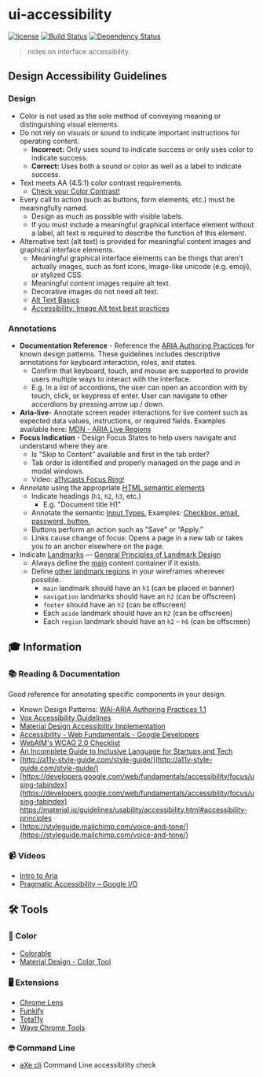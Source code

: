 # ui-accessibility

[![license][license-image]][license-url] [![Build Status][travis-image]][travis-url] [![Dependency Status][dependencyci-image]][dependencyci-url]

> notes on interface accessibility.

## Design Accessibility Guidelines

### Design
+ Color is not used as the sole method of conveying meaning or distinguishing visual elements.
+ Do not rely on visuals or sound to indicate important instructions for operating content.
    + **Incorrect:** Only uses sound to indicate success or only uses color to indicate success.
    + **Correct:** Uses both a sound or color as well as a label to indicate success.
+ Text meets AA (4.5:1) color contrast requirements.
  + [Check your Color Contrast!](http://jxnblk.com/colorable/demos/text/)
+ Every call to action (such as buttons, form elements, etc.) must be meaningfully named.
    + Design as much as possible with visible labels.
    + If you must include a meaningful graphical interface element without a label, alt text is required to describe the function of this element.
+ Alternative text (alt text) is provided for meaningful content images and graphical interface elements.
  + Meaningful graphical interface elements can be things that aren't actually images, such as font icons, image-like unicode (e.g. emoji), or stylized CSS.
  + Meaningful content images require alt text.
  + Decorative images do not need alt text.
  + [Alt Text Basics](https://webaim.org/techniques/alttext/#basics)
  + [Accessibility: Image Alt text best practices](https://support.siteimprove.com/hc/en-gb/articles/115000013031-Accessibility-Image-Alt-text-best-practices)

### Annotations
+ **Documentation Reference** - Reference the [ARIA Authoring Practices](https://www.w3.org/TR/wai-aria-practices-1.1/#intro) for known design patterns. These guidelines includes descriptive annotations for keyboard interaction, roles, and states.
  + Confirm that keyboard, touch, and mouse are supported to provide users multiple ways to interact with the interface.
  + E.g. In a list of accordions, the user can open an accordion with by touch, click, or keypress of enter. User can navigate to other accordions by pressing arrow up / down.
+ **Aria-live**- Annotate screen reader interactions for live content such as expected data values, instructions, or required fields. Examples available here: [MDN - ARIA Live Regions](https://developer.mozilla.org/en-US/docs/Web/Accessibility/ARIA/ARIA_Live_Regions)
+ **Focus Indication** - Design Focus States to help users navigate and understand where they are.
  + Is "Skip to Content" available and first in the tab order?
  + Tab order is identified and properly managed on the page and in modal windows.
  + Video: [a11ycasts Focus Ring!](https://www.youtube.com/watch?v=ilj2P5-5CjI)
+ Annotate using the appropriate [HTML semantic elements](https://developer.mozilla.org/en-US/docs/Web/HTML/Element)
  + Indicate headings (`h1`, `h2`, `h3`, etc.)
    + E.g. "Document title H1"
  + Annotate the semantic [Input Types.](https://developer.mozilla.org/en-US/docs/Web/HTML/Element/input) Examples: [Checkbox, email, password, button.](https://codepen.io/sh0ji/pen/VebrBM)
  * Buttons perform an action such as "Save" or “Apply.”
  * Links cause change of focus: Opens a page in a new tab or takes you to an anchor elsewhere on the page.
+ Indicate [Landmarks](https://www.w3.org/TR/wai-aria-1.1/#landmark) — [General Principles of Landmark Design](https://www.w3.org/TR/wai-aria-practices-1.1/#general-principles-of-landmark-design)
  + Always define the [main](https://www.w3.org/TR/wai-aria-practices-1.1/#aria_lh_main) content container if it exists.
  + Define [other landmark regions](https://www.w3.org/TR/wai-aria-practices-1.1/#landmark-roles) in your wireframes wherever possible.
      + `main` landmark should have an `h1` (can be placed in banner)
      + `navigation` landmarks should have an `h2` (can be offscreen)
      + `footer` should have an `h2` (can be offscreen)
      + Each `aside` landmark should have an `h2` (can be offscreen)
      + Each `region` landmark should have an `h2` – `h6` (can be offscreen)

## 🎓 Information

### 📚 Reading & Documentation
Good reference for annotating specific components in your design.
+ Known Design Patterns: [WAI-ARIA Authoring Practices 1.1](https://www.w3.org/TR/wai-aria-practices-1.1/#intro)
+ [Vox Accessibility Guidelines](http://accessibility.voxmedia.com/)
+ [Material Design Accessibility Implementation](https://material.io/guidelines/usability/accessibility.html#accessibility-implementation)
+ [Accessibility - Web Fundamentals - Google Developers](https://developers.google.com/web/fundamentals/accessibility/)
+ [WebAIM's WCAG 2.0 Checklist](https://webaim.org/standards/wcag/checklist)
+ [An Incomplete Guide to Inclusive Language for Startups and Tech](https://open.buffer.com/inclusive-language-tech/)
+ [http://a11y-style-guide.com/style-guide/](http://a11y-style-guide.com/style-guide/)
+ [https://developers.google.com/web/fundamentals/accessibility/focus/using-tabindex](https://developers.google.com/web/fundamentals/accessibility/focus/using-tabindex)
https://material.io/guidelines/usability/accessibility.html#accessibility-principles
+ [https://styleguide.mailchimp.com/voice-and-tone/](https://styleguide.mailchimp.com/voice-and-tone/)

### 📹 Videos
+ [Intro to Aria](https://www.youtube.com/watch?v=g9Qff0b-lHk&list=PLNYkxOF6rcICWx0C9LVWWVqvHlYJyqw7g)
+ [Pragmatic Accessibility – Google I/O](https://events.google.com/io/schedule/?section=may-18&track=accessibility)

## 🛠 Tools
### 🎨 Color
+ [Colorable](http://jxnblk.com/colorable/demos/text/?background=%23342324&foreground=%23EFFFA8)
+ [Material Design - Color Tool](https://material.io/color/#!/?view.left=0&view.right=0)

### 🖥 Extensions
+ [Chrome Lens](https://chrome.google.com/webstore/detail/chromelens/idikgljglpfilbhaboonnpnnincjhjkd?hl=en)
+ [Funkify](http://www.funkify.org/)
+ [Tota11y](https://chrome.google.com/webstore/detail/tota11y-plugin-from-khan/oedofneiplgibimfkccchnimiadcmhpe?hl=en)
+ [Wave Chrome Tools](https://chrome.google.com/webstore/detail/wave-evaluation-tool/jbbplnpkjmmeebjpijfedlgcdilocofh?hl=en-US)


### 🤓 Command Line
+ [aXe cli](https://github.com/dequelabs/axe-cli) Command Line accessibility check

[license-image]: https://img.shields.io/badge/license-ISC-blue.svg
[license-url]: https://github.com/patcartelli/ui-accessibility/blob/master/LICENSE
[travis-image]: https://travis-ci.org/patcartelli/ui-accessibility.svg?branch=master
[travis-url]: https://travis-ci.org/patcartelli/ui-accessibility
[dependencyci-image]: https://dependencyci.com/github/patcartelli/ui-accessibility/badge
[dependencyci-url]: https://dependencyci.com/github/patcartelli/ui-accessibility
